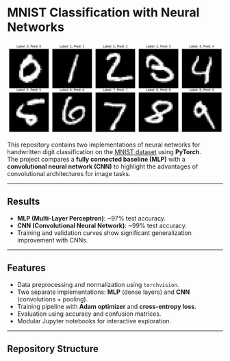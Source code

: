 # MNIST Classification with Neural Networks

<p align="center">
  <img src="image/dataset_sample.png" alt="Grad-CAM visualization" width="600"/>
</p>

This repository contains two implementations of neural networks for handwritten digit classification on the [MNIST dataset](http://yann.lecun.com/exdb/mnist/) using **PyTorch**.  
The project compares a **fully connected baseline (MLP)** with a **convolutional neural network (CNN)** to highlight the advantages of convolutional architectures for image tasks.

---

## Results
- **MLP (Multi-Layer Perceptron)**: ~97% test accuracy.  
- **CNN (Convolutional Neural Network)**: ~99% test accuracy.  
- Training and validation curves show significant generalization improvement with CNNs.  

---

## Features
- Data preprocessing and normalization using `torchvision`.  
- Two separate implementations: **MLP** (dense layers) and **CNN** (convolutions + pooling).  
- Training pipeline with **Adam optimizer** and **cross-entropy loss**.  
- Evaluation using accuracy and confusion matrices.  
- Modular Jupyter notebooks for interactive exploration.  

---

## Repository Structure
